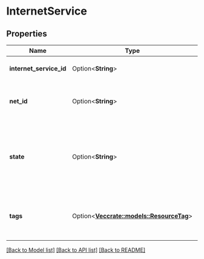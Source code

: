 # InternetService

## Properties

Name | Type | Description | Notes
------------ | ------------- | ------------- | -------------
**internet_service_id** | Option<**String**> | The ID of the internet service. | [optional]
**net_id** | Option<**String**> | The ID of the Net attached to the internet service. | [optional]
**state** | Option<**String**> | The state of the attachment of the internet service to the Net (always `available`). | [optional]
**tags** | Option<[**Vec<crate::models::ResourceTag>**](ResourceTag.md)> | One or more tags associated with the internet service. | [optional]

[[Back to Model list]](../README.md#documentation-for-models) [[Back to API list]](../README.md#documentation-for-api-endpoints) [[Back to README]](../README.md)


